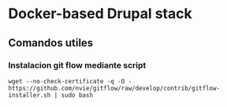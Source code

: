 # Docker-based Drupal stack

## Comandos utiles

### Instalacion git flow mediante script

```
wget --no-check-certificate -q -O - https://github.com/nvie/gitflow/raw/develop/contrib/gitflow-installer.sh | sudo bash
```

